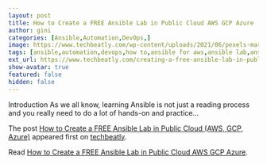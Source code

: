 ```yaml
---
layout: post
title: How to Create a FREE Ansible Lab in Public Cloud AWS GCP Azure
author: gini
categories: [Ansible,Automation,DevOps,]
image: https://www.techbeatly.com/wp-content/uploads/2021/06/pexels-martin-lopez-954585-1.jpg
tags: [ansible,automation,devops,how to,ansible for aws,ansible lab,ansible lab for learning,ansible lab on aws,ansible lab setup,aws ansible lab,building an ansible lab in aws,free ansible lab,how to install an ansible lab on aws ec2 instances,how to install ansible on aws ec2 instances,how to practice ansible,how to setup an ansible lab,public ansible lab,setup ansible lab,]
ext_url: https://www.techbeatly.com/creating-a-free-ansible-lab-in-public-cloud/
show-avatar: true
featured: false
hidden: false
---
```


<p>Introduction As we all know, learning Ansible is not just a reading process and you really need to do a lot of hands-on and practice&#46;&#46;&#46;</p>
<p>The post <a href="https://www.techbeatly.com/creating-a-free-ansible-lab-in-public-cloud/" rel="nofollow">How to Create a FREE Ansible Lab in Public Cloud (AWS, GCP, Azure)</a> appeared first on <a href="https://www.techbeatly.com" rel="nofollow">techbeatly</a>.</p>

Read [How to Create a FREE Ansible Lab in Public Cloud AWS GCP Azure](https://www.techbeatly.com/creating-a-free-ansible-lab-in-public-cloud/).